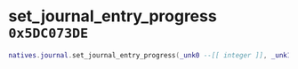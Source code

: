 # set_journal_entry_progress `0x5DC073DE`

```lua
natives.journal.set_journal_entry_progress(_unk0 --[[ integer ]], _unk1 --[[ integer ]], _unk2 --[[ integer ]], _unk3 --[[ integer ]])
```
